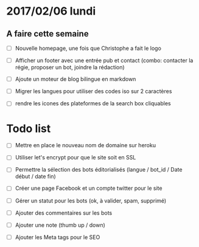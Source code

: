 # 2017/02/06 lundi

## A faire cette semaine

* [ ] Nouvelle homepage, une fois que Christophe a fait le logo
* [ ] Afficher un footer avec une entrée pub et contact (combo: contacter la régie, proposer un bot, joindre la rédaction)
* [ ] Ajoute un moteur de blog bilingue en markdown
* [ ] Migrer les langues pour utiliser des codes iso sur 2 caractères
* [ ] rendre les icones des plateformes de la search box cliquables


# Todo list

* [ ] Mettre en place le nouveau nom de domaine sur heroku
* [ ] Utiliser let's encrypt pour que le site soit en SSL
* [ ] Permettre la sélection des bots éditorialisés (langue / bot_id / Date début / date fin)
* [ ] Créer une page Facebook et un compte twitter pour le site
* [ ] Gérer un statut pour les bots (ok, à valider, spam, supprimé)
* [ ] Ajouter des commentaires sur les bots
* [ ] Ajouter une note (thumb up / down)
* [ ] Ajouter les Meta tags pour le SEO


